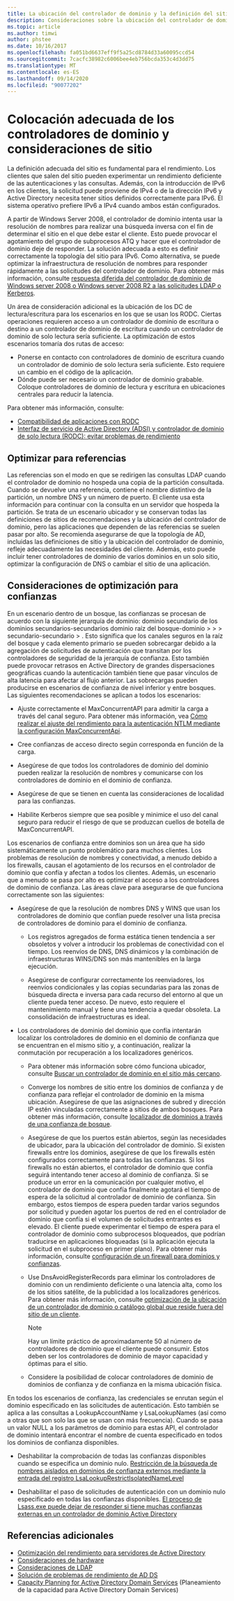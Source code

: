 ```yaml
---
title: La ubicación del controlador de dominio y la definición del sitio en agrega optimización del rendimiento
description: Consideraciones sobre la ubicación del controlador de dominio y la definición del sitio en Active Directory optimización del rendimiento.
ms.topic: article
ms.author: timwi
author: phstee
ms.date: 10/16/2017
ms.openlocfilehash: fa051bd6637eff9f5a25cd8784d33a60095ccd54
ms.sourcegitcommit: 7cacfc38982c6006bee4eb756bcda353c4d3dd75
ms.translationtype: MT
ms.contentlocale: es-ES
ms.lasthandoff: 09/14/2020
ms.locfileid: "90077202"
---
```

# <a name="proper-placement-of-domain-controllers-and-site-considerations"></a>Colocación adecuada de los controladores de dominio y consideraciones de sitio

La definición adecuada del sitio es fundamental para el rendimiento. Los clientes que salen del sitio pueden experimentar un rendimiento deficiente de las autenticaciones y las consultas. Además, con la introducción de IPv6 en los clientes, la solicitud puede proviene de IPv4 o de la dirección IPv6 y Active Directory necesita tener sitios definidos correctamente para IPv6. El sistema operativo prefiere IPv6 a IPv4 cuando ambos están configurados.

A partir de Windows Server 2008, el controlador de dominio intenta usar la resolución de nombres para realizar una búsqueda inversa con el fin de determinar el sitio en el que debe estar el cliente. Esto puede provocar el agotamiento del grupo de subprocesos ATQ y hacer que el controlador de dominio deje de responder. La solución adecuada a esto es definir correctamente la topología del sitio para IPv6. Como alternativa, se puede optimizar la infraestructura de resolución de nombres para responder rápidamente a las solicitudes del controlador de dominio. Para obtener más información, consulte [respuesta diferida del controlador de dominio de Windows server 2008 o Windows server 2008 R2 a las solicitudes LDAP o Kerberos](https://support.microsoft.com/kb/2668820).

Un área de consideración adicional es la ubicación de los DC de lectura/escritura para los escenarios en los que se usan los RODC.  Ciertas operaciones requieren acceso a un controlador de dominio de escritura o destino a un controlador de dominio de escritura cuando un controlador de dominio de solo lectura sería suficiente.  La optimización de estos escenarios tomaría dos rutas de acceso:
-   Ponerse en contacto con controladores de dominio de escritura cuando un controlador de dominio de solo lectura sería suficiente.  Esto requiere un cambio en el código de la aplicación.
-   Dónde puede ser necesario un controlador de dominio grabable.  Coloque controladores de dominio de lectura y escritura en ubicaciones centrales para reducir la latencia.

Para obtener más información, consulte:
-   [Compatibilidad de aplicaciones con RODC](/previous-versions/windows/it-pro/windows-server-2008-R2-and-2008/cc772597(v=ws.10))
-   [Interfaz de servicio de Active Directory (ADSI) y controlador de dominio de solo lectura (RODC): evitar problemas de rendimiento](/archive/blogs/fieldcoding/active-directory-service-interface-adsi-and-the-read-only-domain-controller-rodc-avoiding-performance-issues)

## <a name="optimize-for-referrals"></a>Optimizar para referencias

Las referencias son el modo en que se redirigen las consultas LDAP cuando el controlador de dominio no hospeda una copia de la partición consultada. Cuando se devuelve una referencia, contiene el nombre distintivo de la partición, un nombre DNS y un número de puerto. El cliente usa esta información para continuar con la consulta en un servidor que hospeda la partición. Se trata de un escenario ubicador y se conservan todas las definiciones de sitios de recomendaciones y la ubicación del controlador de dominio, pero las aplicaciones que dependen de las referencias se suelen pasar por alto. Se recomienda asegurarse de que la topología de AD, incluidas las definiciones de sitio y la ubicación del controlador de dominio, refleje adecuadamente las necesidades del cliente. Además, esto puede incluir tener controladores de dominio de varios dominios en un solo sitio, optimizar la configuración de DNS o cambiar el sitio de una aplicación.

## <a name="optimization-considerations-for-trusts"></a>Consideraciones de optimización para confianzas

En un escenario dentro de un bosque, las confianzas se procesan de acuerdo con la siguiente jerarquía de dominio: dominio secundario de los dominios secundarios-secundarios dominio raíz del bosque-dominio &gt; &gt; &gt; secundario-secundario &gt; . Esto significa que los canales seguros en la raíz del bosque y cada elemento primario se pueden sobrecargar debido a la agregación de solicitudes de autenticación que transitan por los controladores de seguridad de la jerarquía de confianza. Esto también puede provocar retrasos en Active Directory de grandes dispersaciones geográficas cuando la autenticación también tiene que pasar vínculos de alta latencia para afectar al flujo anterior. Las sobrecargas pueden producirse en escenarios de confianza de nivel inferior y entre bosques. Las siguientes recomendaciones se aplican a todos los escenarios:

-   Ajuste correctamente el MaxConcurrentAPI para admitir la carga a través del canal seguro. Para obtener más información, vea [Cómo realizar el ajuste del rendimiento para la autenticación NTLM mediante la configuración MaxConcurrentApi](https://support.microsoft.com/kb/2688798/EN-US).

-   Cree confianzas de acceso directo según corresponda en función de la carga.

-   Asegúrese de que todos los controladores de dominio del dominio pueden realizar la resolución de nombres y comunicarse con los controladores de dominio en el dominio de confianza.

-   Asegúrese de que se tienen en cuenta las consideraciones de localidad para las confianzas.

-   Habilite Kerberos siempre que sea posible y minimice el uso del canal seguro para reducir el riesgo de que se produzcan cuellos de botella de MaxConcurrentAPI.

Los escenarios de confianza entre dominios son un área que ha sido sistemáticamente un punto problemático para muchos clientes. Los problemas de resolución de nombres y conectividad, a menudo debido a los firewalls, causan el agotamiento de los recursos en el controlador de dominio que confía y afectan a todos los clientes. Además, un escenario que a menudo se pasa por alto es optimizar el acceso a los controladores de dominio de confianza. Las áreas clave para asegurarse de que funciona correctamente son las siguientes:

-   Asegúrese de que la resolución de nombres DNS y WINS que usan los controladores de dominio que confían puede resolver una lista precisa de controladores de dominio para el dominio de confianza.

    -   Los registros agregados de forma estática tienen tendencia a ser obsoletos y volver a introducir los problemas de conectividad con el tiempo. Los reenvíos de DNS, DNS dinámicos y la combinación de infraestructuras WINS/DNS son más mantenibles en la larga ejecución.

    -   Asegúrese de configurar correctamente los reenviadores, los reenvíos condicionales y las copias secundarias para las zonas de búsqueda directa e inversa para cada recurso del entorno al que un cliente pueda tener acceso. De nuevo, esto requiere el mantenimiento manual y tiene una tendencia a quedar obsoleta. La consolidación de infraestructuras es ideal.

-   Los controladores de dominio del dominio que confía intentarán localizar los controladores de dominio en el dominio de confianza que se encuentran en el mismo sitio y, a continuación, realizar la conmutación por recuperación a los localizadores genéricos.

    -   Para obtener más información sobre cómo funciona ubicador, consulte [Buscar un controlador de dominio en el sitio más cercano](/previous-versions/windows/it-pro/windows-2000-server/cc978016(v=technet.10)).

    -   Converge los nombres de sitio entre los dominios de confianza y de confianza para reflejar el controlador de dominio en la misma ubicación. Asegúrese de que las asignaciones de subred y dirección IP estén vinculadas correctamente a sitios de ambos bosques. Para obtener más información, consulte [localizador de dominios a través de una confianza de bosque](/archive/blogs/askds/domain-locator-across-a-forest-trust).

    -   Asegúrese de que los puertos están abiertos, según las necesidades de ubicador, para la ubicación del controlador de dominio. Si existen firewalls entre los dominios, asegúrese de que los firewalls estén configurados correctamente para todas las confianzas. Si los firewalls no están abiertos, el controlador de dominio que confía seguirá intentando tener acceso al dominio de confianza. Si se produce un error en la comunicación por cualquier motivo, el controlador de dominio que confía finalmente agotará el tiempo de espera de la solicitud al controlador de dominio de confianza. Sin embargo, estos tiempos de espera pueden tardar varios segundos por solicitud y pueden agotar los puertos de red en el controlador de dominio que confía si el volumen de solicitudes entrantes es elevado. El cliente puede experimentar el tiempo de espera para el controlador de dominio como subprocesos bloqueados, que podrían traducirse en aplicaciones bloqueadas (si la aplicación ejecuta la solicitud en el subproceso en primer plano). Para obtener más información, consulte [configuración de un firewall para dominios y confianzas](https://support.microsoft.com/kb/179442).

    -   Use DnsAvoidRegisterRecords para eliminar los controladores de dominio con un rendimiento deficiente o una latencia alta, como los de los sitios satélite, de la publicidad a los localizadores genéricos. Para obtener más información, consulte [optimización de la ubicación de un controlador de dominio o catálogo global que reside fuera del sitio de un cliente](https://support.microsoft.com/kb/306602).

        > [!NOTE]
        > Hay un límite práctico de aproximadamente 50 al número de controladores de dominio que el cliente puede consumir. Estos deben ser los controladores de dominio de mayor capacidad y óptimas para el sitio.


    -  Considere la posibilidad de colocar controladores de dominio de dominios de confianza y de confianza en la misma ubicación física.

En todos los escenarios de confianza, las credenciales se enrutan según el dominio especificado en las solicitudes de autenticación. Esto también se aplica a las consultas a LookupAccountName y LsaLookupNames (así como a otras que son solo las que se usan con más frecuencia). Cuando se pasa un valor NULL a los parámetros de dominio para estas API, el controlador de dominio intentará encontrar el nombre de cuenta especificado en todos los dominios de confianza disponibles.

-   Deshabilitar la comprobación de todas las confianzas disponibles cuando se especifica un dominio nulo. [Restricción de la búsqueda de nombres aislados en dominios de confianza externos mediante la entrada del registro LsaLookupRestrictIsolatedNameLevel](https://support.microsoft.com/kb/818024)

-   Deshabilitar el paso de solicitudes de autenticación con un dominio nulo especificado en todas las confianzas disponibles. [El proceso de Lsass.exe puede dejar de responder si tiene muchas confianzas externas en un controlador de dominio Active Directory](https://support.microsoft.com/kb/923241/EN-US)

## <a name="additional-references"></a>Referencias adicionales
- [Optimización del rendimiento para servidores de Active Directory](index.md)
- [Consideraciones de hardware](hardware-considerations.md)
- [Consideraciones de LDAP](ldap-considerations.md)
- [Solución de problemas de rendimiento de AD DS](troubleshoot.md)
- [Capacity Planning for Active Directory Domain Services](https://go.microsoft.com/fwlink/?LinkId=324566) (Planeamiento de la capacidad para Active Directory Domain Services)